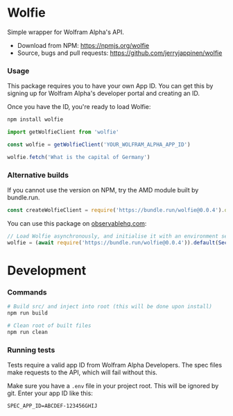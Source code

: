 # Wolfie

Simple wrapper for Wolfram Alpha's API.

- Download from NPM: https://npmjs.org/wolfie
- Source, bugs and pull requests: https://github.com/jerryjappinen/wolfie

### Usage

This package requires you to have your own App ID. You can get this by signing up for Wolfram Alpha's developer portal and creating an ID.

Once you have the ID, you're ready to load Wolfie:

```sh
npm install wolfie
```

```js
import getWolfieClient from 'wolfie'

const wolfie = getWolfieClient('YOUR_WOLFRAM_ALPHA_APP_ID')

wolfie.fetch('What is the capital of Germany')
```

### Alternative builds

If you cannot use the version on NPM, try the AMD module built by bundle.run.

```js
const createWolfieClient = require('https://bundle.run/wolfie@0.0.4').default
```

You can use this package on [observablehq.com](https://observablehq.com/):

```js
// Load Wolfie asynchronously, and initialise it with an environment secret
wolfie = (await require('https://bundle.run/wolfie@0.0.4')).default(Secret("myAppIdInObservableSettings"))
```

# Development

### Commands

```sh
# Build src/ and inject into root (this will be done upon install)
npm run build

# Clean root of built files
npm run clean
```

### Running tests

Tests require a valid app ID from Wolfram Alpha Developers. The spec files make requests to the API, which will fail without this.

Make sure you have a `.env` file in your project root. This will be ignored by git. Enter your app ID like this:

```
SPEC_APP_ID=ABCDEF-123456GHIJ
```
